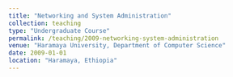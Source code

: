 ```yaml
---
title: "Networking and System Administration"
collection: teaching
type: "Undergraduate Course"
permalink: /teaching/2009-networking-system-administration
venue: "Haramaya University, Department of Computer Science"
date: 2009-01-01
location: "Haramaya, Ethiopia"
---
```


<!-- This is a description of a teaching experience. You can use markdown like any other post.

Heading 1
======

Heading 2
======

Heading 3
====== -->

